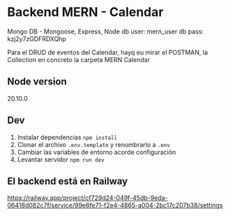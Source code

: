 # Backend MERN - Calendar
Mongo DB - Mongoose, Express, Node
db user: mern_user
db pass: kzj2y7zGDFRDXQhp

Para el DRUD de eventos del Calendar, hayq eu mirar el POSTMAN, la Collection en concreto la carpeta MERN Calendar

## Node version 
20.10.0

## Dev

1. Instalar dependencias `npm install`
2. Clonar el archivo `.env.template` y renombrarlo a `.env` 
3. Cambiar las variables de entorno acorde configuración
3. Levantar servidor `npm run dev`


## El backend está en Railway
https://railway.app/project/cf729d24-049f-45db-9eda-06418d082c7f/service/99e6fe71-f2e4-4865-a004-2bc17c207b38/settings